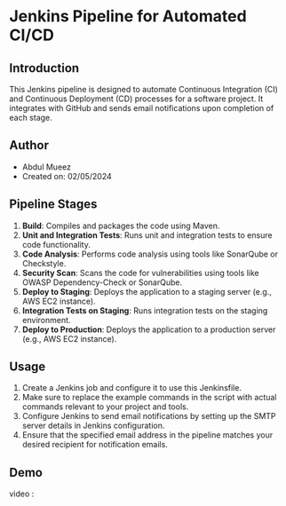 # Jenkins Pipeline for Automated CI/CD

## Introduction
This Jenkins pipeline is designed to automate Continuous Integration (CI) and Continuous Deployment (CD) processes for a software project. It integrates with GitHub and sends email notifications upon completion of each stage.

## Author
- Abdul Mueez
- Created on: 02/05/2024

## Pipeline Stages
1. **Build**: Compiles and packages the code using Maven.
2. **Unit and Integration Tests**: Runs unit and integration tests to ensure code functionality.
3. **Code Analysis**: Performs code analysis using tools like SonarQube or Checkstyle.
4. **Security Scan**: Scans the code for vulnerabilities using tools like OWASP Dependency-Check or SonarQube.
5. **Deploy to Staging**: Deploys the application to a staging server (e.g., AWS EC2 instance).
6. **Integration Tests on Staging**: Runs integration tests on the staging environment.
7. **Deploy to Production**: Deploys the application to a production server (e.g., AWS EC2 instance).

## Usage
1. Create a Jenkins job and configure it to use this Jenkinsfile.
2. Make sure to replace the example commands in the script with actual commands relevant to your project and tools.
3. Configure Jenkins to send email notifications by setting up the SMTP server details in Jenkins configuration.
4. Ensure that the specified email address in the pipeline matches your desired recipient for notification emails.

## Demo
video : 

